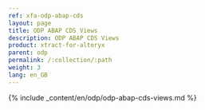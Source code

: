 ```yaml
---
ref: xfa-odp-abap-cds
layout: page
title: ODP ABAP CDS Views
description: ODP ABAP CDS Views
product: xtract-for-alteryx
parent: odp
permalink: /:collection/:path
weight: 3
lang: en_GB
---
```


{% include _content/en/odp/odp-abap-cds-views.md %} 